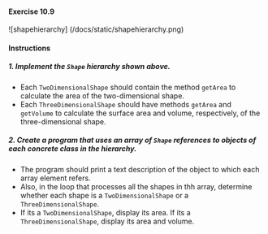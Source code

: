 #### Exercise 10.9
![shapehierarchy]
(/docs/static/shapehierarchy.png)
#### Instructions

##### 1. Implement the `Shape` hierarchy shown above.
- Each `TwoDimensionalShape` should contain the method `getArea` to calculate the area of the two-dimensional shape.  
- Each `ThreeDimensionalShape` should have methods `getArea` and `getVolume` to calculate the surface area and volume, respectively, of the three-dimensional shape.

##### 2. Create a program that uses an array of `Shape` references to objects of each concrete class in the hierarchy.  
- The program should print a text description of the object to which each array element refers.  
- Also, in the loop that processes all the shapes in thh array, determine whether each shape is a `TwoDimensionalShape` or a `ThreeDimensionalShape`.  
- If its a `TwoDimensionalShape`, display its area. If its a `ThreeDimensionalShape`, display its area and volume. 